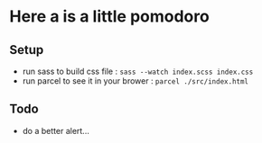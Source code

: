 # Here a is a little pomodoro

## Setup

-   run sass to build css file : `sass --watch index.scss index.css` <br>
-   run parcel to see it in your brower : `parcel ./src/index.html`

## Todo

-   do a better alert...
